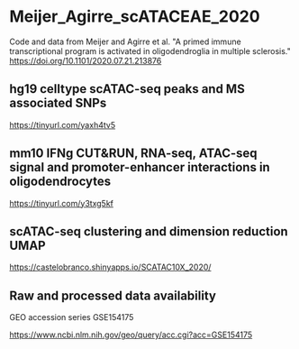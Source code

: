 # Meijer_Agirre_scATACEAE_2020
Code and data from Meijer and Agirre et al. "A primed immune transcriptional program is activated in oligodendroglia in multiple sclerosis."
https://doi.org/10.1101/2020.07.21.213876 


## hg19 celltype scATAC-seq peaks and MS associated SNPs

https://tinyurl.com/yaxh4tv5

## mm10 IFNg CUT&RUN, RNA-seq, ATAC-seq signal and promoter-enhancer interactions in oligodendrocytes

https://tinyurl.com/y3txg5kf

## scATAC-seq clustering and dimension reduction UMAP

https://castelobranco.shinyapps.io/SCATAC10X_2020/

## Raw and processed data availability

GEO accession series GSE154175

https://www.ncbi.nlm.nih.gov/geo/query/acc.cgi?acc=GSE154175
